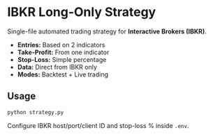 
# IBKR Long-Only Strategy

Single-file automated trading strategy for **Interactive Brokers (IBKR)**.

- **Entries:** Based on 2 indicators  
- **Take-Profit:** From one indicator  
- **Stop-Loss:** Simple percentage  
- **Data:** Direct from IBKR only  
- **Modes:** Backtest + Live trading  

## Usage
```bash
python strategy.py
````

Configure IBKR host/port/client ID and stop-loss % inside `.env`.

